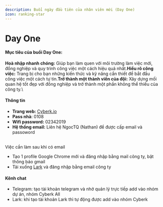 ```yaml
---
description: Buổi ngày đầu tiên của nhân viên mới (Day One)
icon: ranking-star
---
```


# Day One

#### Mục tiêu của buổi Day One:

**Hoà nhập nhanh chóng:** Giúp bạn làm quen với môi trường làm việc mới, đồng nghiệp và quy trình công việc một cách hiệu quả nhất.**Hiểu rõ công việc:** Trang bị cho bạn những kiến thức và kỹ năng cần thiết để bắt đầu công việc một cách tự tin.**Trở thành một thành viên của đội:** Xây dựng mối quan hệ tốt đẹp với đồng nghiệp và trở thành một phần không thể thiếu của công ty.\


#### **Thông tin**

* **Trang web:** [Cyberk.io](https://cyberk.io)
* **Pass nhà**: 0108
* **Wifi password:** 02342019
* **Hệ thống email:** Liên hệ NgocTQ (Nathan) để được cấp email và passoword

\
Việc cần làm sau khi có email

* Tạo 1 profile Google Chrome mới và đăng nhập bằng mail công ty, bật thông báo gmail
* Tải xuống [Lark](https://www.larksuite.com/vi_vn/download) và đăng nhập bằng email công ty

#### Kênh chat

* Telegram: tạo tài khoản telegram và nhờ quản lý trực tiếp add vào nhóm dự án, nhóm Cyberk All
* Lark: khi tạo tài khoản Lark thì tự động được add vào nhóm Cyberk
